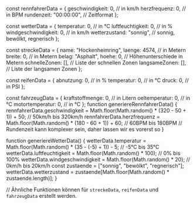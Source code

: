 const rennfahrerData = {
    geschwindigkeit: 0, // in km/h
    herzfrequenz: 0, // in BPM
    rundenzeit: "00:00:00", // Zeitformat
};

const wetterData = {
    temperatur: 0, // in °C
    luftfeuchtigkeit: 0, // in %
    windgeschwindigkeit: 0, // in km/h
    wetterzustand: "sonnig", // sonnig, bewölkt, regnerisch
};

const streckeData = {
    name: "Hockenheimring",
    laenge: 4574, // in Metern
    breite: 0, // in Metern
    belag: "Asphalt",
    hoehe: 0, // Höhenunterschiede in Metern
    schnelleZonen: [], // Liste der schnellen Zonen
    langsameZonen: [], // Liste der langsamen Zonen
};

const reifenData = {
    abnutzung: 0, // in %
    temperatur: 0, // in °C
    druck: 0, // in PSI
};

const fahrzeugData = {
    kraftstoffmenge: 0, // in Litern
    oeltemperatur: 0, // in °C
    motortemperatur: 0, // in °C
};
function generiereRennfahrerData() {
    rennfahrerData.geschwindigkeit = Math.floor(Math.random() * (320 - 50 + 1)) + 50; // 50km/h bis 320km/h
    rennfahrerData.herzfrequenz = Math.floor(Math.random() * (180 - 60 + 1)) + 60; // 60BPM bis 180BPM
    // Rundenzeit kann komplexer sein, daher lassen wir es vorerst so
}

function generiereWetterData() {
    wetterData.temperatur = Math.floor(Math.random() * (35 - (-5) + 1)) - 5; // -5°C bis 35°C
    wetterData.luftfeuchtigkeit = Math.floor(Math.random() * 100); // 0% bis 100%
    wetterData.windgeschwindigkeit = Math.floor(Math.random() * 20); // 0km/h bis 20km/h
    const zustaende = ["sonnig", "bewölkt", "regnerisch"];
    wetterData.wetterzustand = zustaende[Math.floor(Math.random() * zustaende.length)];
}

// Ähnliche Funktionen können für `streckeData`, `reifenData` und `fahrzeugData` erstellt werden.


